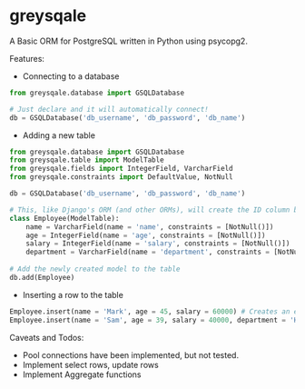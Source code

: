 # greysqale
A Basic ORM for PostgreSQL written in Python using psycopg2.

Features:
- Connecting to a database
```python
from greysqale.database import GSQLDatabase

# Just declare and it will automatically connect!
db = GSQLDatabase('db_username', 'db_password', 'db_name')

```
- Adding a new table
```python
from greysqale.database import GSQLDatabase
from greysqale.table import ModelTable
from greysqale.fields import IntegerField, VarcharField
from greysqale.constraints import DefaultValue, NotNull

db = GSQLDatabase('db_username', 'db_password', 'db_name')

# This, like Django's ORM (and other ORMs), will create the ID column by itself, so no need to specify explicitly!
class Employee(ModelTable):
    name = VarcharField(name = 'name', constraints = [NotNull()])
    age = IntegerField(name = 'age', constraints = [NotNull()])
    salary = IntegerField(name = 'salary', constraints = [NotNull()])
    department = VarcharField(name = 'department', constraints = [NotNull(), DefaultValue('IT')])
    
# Add the newly created model to the table
db.add(Employee)
```
- Inserting a row to the table
```python
Employee.insert(name = 'Mark', age = 45, salary = 60000) # Creates an employee with default department IT
Employee.insert(name = 'Sam', age = 39, salary = 40000, department = 'HR')
```

Caveats and Todos:
- Pool connections have been implemented, but not tested.
- Implement select rows, update rows
- Implement Aggregate functions
